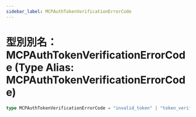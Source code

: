 ```yaml
---
sidebar_label: MCPAuthTokenVerificationErrorCode
---
```


# 型別別名：MCPAuthTokenVerificationErrorCode (Type Alias: MCPAuthTokenVerificationErrorCode)

```ts
type MCPAuthTokenVerificationErrorCode = "invalid_token" | "token_verification_failed";
```
